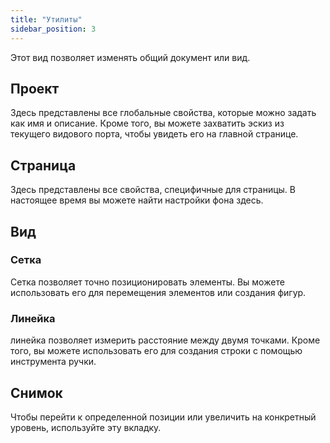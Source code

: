 ```yaml
---
title: "Утилиты"
sidebar_position: 3
---
```


Этот вид позволяет изменять общий документ или вид.

## Проект

Здесь представлены все глобальные свойства, которые можно задать как имя и описание. Кроме того, вы можете захватить эскиз из текущего видового порта, чтобы увидеть его на главной странице.

## Страница

Здесь представлены все свойства, специфичные для страницы. В настоящее время вы можете найти настройки фона здесь.

## Вид

### Сетка

Сетка позволяет точно позиционировать элементы. Вы можете использовать его для перемещения элементов или создания фигур.

### Линейка

линейка позволяет измерить расстояние между двумя точками. Кроме того, вы можете использовать его для создания строки с помощью инструмента ручки.

## Снимок

Чтобы перейти к определенной позиции или увеличить на конкретный уровень, используйте эту вкладку.
